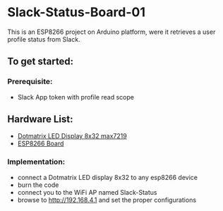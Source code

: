 # Slack-Status-Board-01
This is an ESP8266 project on Arduino platform, were it retrieves a user profile status from Slack.
## To get started:

### Prerequisite:
- Slack App token with profile read scope
## Hardware List:
- [Dotmatrix LED Display 8x32 max7219](https://www.amazon.com/s?k=dotmatrix+8x32+max7219&crid=OIBM16J3CVXL&sprefix=dotmatrix+8x32+max7219%2Caps%2C164&ref=nb_sb_noss)
- [ESP8266 Board](https://www.amazon.com/s?k=esp8266+wemose&crid=227ZO9DDYXSCO&sprefix=esp8266+wemos%2Caps%2C177&ref=nb_sb_noss)
### Implementation:
- connect a Dotmatrix LED display 8x32 to any esp8266 device
- burn the code
- connect you to the WiFi AP named Slack-Status 
- browse to http://192.168.4.1 and set the proper configurations

